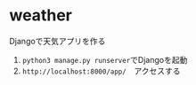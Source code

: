 # weather
Djangoで天気アプリを作る
1. `python3 manage.py runserver`でDjangoを起動
2. `http://localhost:8000/app/`　アクセスする
